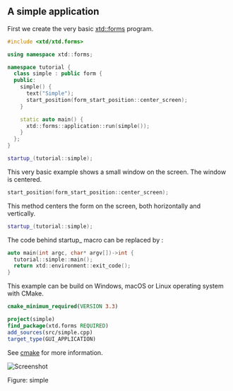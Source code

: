 ## A simple application

First we create the very basic [xtd::forms](https://codedocs.xyz/gammasoft71/xtd/group__gui.html) program.

```c++
#include <xtd/xtd.forms>

using namespace xtd::forms;

namespace tutorial {
  class simple : public form {
  public:
    simple() {
      text("Simple");
      start_position(form_start_position::center_screen);
    }

    static auto main() {
      xtd::forms::application::run(simple());
    }
  };
}

startup_(tutorial::simple);
```

This very basic example shows a small window on the screen. The window is centered.

```c++
start_position(form_start_position::center_screen);
```

This method centers the form on the screen, both horizontally and vertically.

```c++
startup_(tutorial::simple);
```

The code behind startup_ macro can be replaced by :

```c++
auto main(int argc, char* argv[])->int {
  tutorial::simple::main();
  return xtd::environment::exit_code();
}
```

This example can be build on Windows, macOS or Linux operating system with CMake.

```cmake
cmake_minimum_required(VERSION 3.3)

project(simple)
find_package(xtd.forms REQUIRED)
add_sources(src/simple.cpp)
target_type(GUI_APPLICATION)
```

See [cmake](https://cmake.org) for more information.

![Screenshot](../../../../docs/pictures/examples/tutorial/simple.png)

Figure: simple
